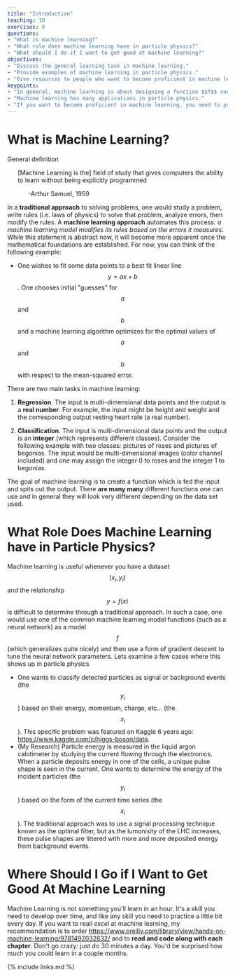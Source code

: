 ```yaml
---
title: "Introduction"
teaching: 10
exercises: 0
questions:
- "What is machine learning?"
- "What role does machine learning have in particle physics?"
- "What should I do if I want to get good at machine learning?"
objectives:
- "Discuss the general learning task in machine learning."
- "Provide examples of machine learning in particle physics."
- "Give resources to people who want to become proficient in machine learning."
keypoints:
- "In general, machine learning is about designing a function $$f$$ such that $$y=f(x)$$ fits a dataset $$(x_i,y_i)$$. The domain and range of $$f$$ aren't necessarily real numbers: in fact, they are often much more complicated."
- "Machine learning has many applications in particle physics."
- "If you want to become proficient in machine learning, you need to practice."
---
```


# What is Machine Learning?

General definition

<ul>
[Machine Learning is the] field of study that gives computers the ability to learn without being explicitly programmed
  <ul>
    -Arthur Samuel, 1959
  </ul>
</ul>

In a **traditional approach** to solving problems, one would study a problem, write rules (i.e. laws of physics) to solve that problem, analyze errors, then modify the rules. A **machine learning approach** automates this process: *a machine learning model modifies its rules based on the errors it measures*. While this statement is abstract now, it will become more apparent once the mathematical foundations are established. For now, you can think of the following example: 

* One wishes to fit some data points to a best fit linear line $$y=ax+b$$. One chooses initial "guesses" for $$a$$ and $$b$$ and a machine learning algorithm optimizes for the optimal values of $$a$$ and $$b$$ with respect to the mean-squared error.

There are two main tasks in machine learning:

1. **Regression**. The input is multi-dimensional data points and the output is a **real number**. For example, the input might be height and weight and the corresponding output resting heart rate (a real number).

2. **Classification**. The input is multi-dimensional data points and the output is an **integer** (which represents different classes). Consider the following example with two classes: pictures of roses and pictures of begonias. The input would be multi-dimensional images (color channel included) and one may assign the integer 0 to roses and the integer 1 to begonias. 

The goal of machine learning is to create a function which is fed the input and spits out the output. There **are many many** different functions one can use and in general they will look very different depending on the data set used.


# What Role Does Machine Learning have in Particle Physics?

Machine learning is useful whenever you have a dataset $$(x_i, y_i)$$ and the relationship $$y=f(x)$$ is difficult to determine through a traditional approach. In such a case, one would use one of the common machine learning model functions (such as a neural network) as a model $$f$$ (which generalizes quite nicely) and then use a form of gradient descent to tune the neural network parameters. Lets examine a few cases where this shows up in particle physics

* One wants to classify detected particles as signal or background events (the $$y_i$$) based on their energy, momentum, charge, etc... (the $$x_i$$). This specific problem was featured on Kaggle 6 years ago: https://www.kaggle.com/c/higgs-boson/data. 
* (My Research) Particle energy is measured in the liquid argon calotimeter by studying the current flowing through the electronics. When a particle deposits energy in one of the cells, a unique pulse shape is seen in the current. One wants to determine the energy of the incident particles (the $$y_i$$) based on the form of the current time series (the $$x_i$$). The traditional approach was to use a signal processing technique known as the optimal filter, but as the lumonisity of the LHC increases, these pulse shapes are littered with more and more deposited energy from background events.

# Where Should I Go if I Want to Get Good At Machine Learning

Machine Learning is not something you'll learn in an hour. It's a skill you need to develop over time, and like any skill you need to practice a little bit every day. If you want to reall *excel* at machine learning, my recommendation is to order https://www.oreilly.com/library/view/hands-on-machine-learning/9781492032632/ and to **read and code along with each chapter**. Don't go crazy: just do 30 minutes a day. You'd be surprised how much you could learn in a couple months. 


{% include links.md %}

